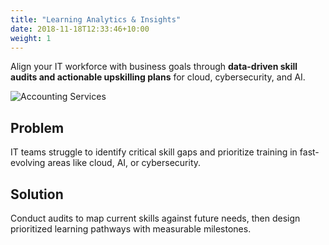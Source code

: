 ```yaml
---
title: "Learning Analytics & Insights"
date: 2018-11-18T12:33:46+10:00
weight: 1
---
```


Align your IT workforce with business goals through **data-driven skill audits and actionable upskilling plans** for cloud, cybersecurity, and AI.

![Accounting Services](/lukofolio/images/austin-distel-nGc5RT2HmF0-unsplash.jpg)

## Problem

IT teams struggle to identify critical skill gaps and prioritize training in fast-evolving areas like cloud, AI, or cybersecurity.

## Solution

Conduct audits to map current skills against future needs, then design prioritized learning pathways with measurable milestones.